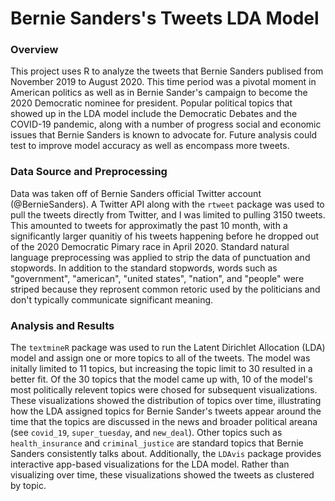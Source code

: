 # Bernie Sanders's Tweets LDA Model 

### Overview
This project uses R to analyze the tweets that Bernie Sanders publised from November 2019 to August 2020. This time period was a pivotal moment in American politics as well as in Bernie Sander's campaign to become the 2020 Democratic nominee for president. Popular political topics that showed up in the LDA model include the Democratic Debates and the COVID-19 pandemic, along with a number of progress social and economic issues that Bernie Sanders is known to advocate for. Future analysis could test to improve model accuracy as well as encompass more tweets. 

### Data Source and Preprocessing 
Data was taken off of Bernie Sanders official Twitter account (@BernieSanders). A Twitter API along with the `rtweet` package was used to pull the tweets directly from Twitter, and I was limited to pulling 3150 tweets. This amounted to tweets for approximatly the past 10 month, with a significantly larger quanitiy of his tweets happening before he dropped out of the 2020 Democratic Pimary race in April 2020. 
Standard natural language preprocessing was applied to strip the data of punctuation and stopwords. In addition to the standard stopwords, words such as "government", "american", "united states", "nation", and "people" were striped because they reprosent common retoric used by the politicians and don't typically communicate significant meaning. 

### Analysis and Results
The `textmineR` package was used to run the Latent Dirichlet Allocation (LDA) model and assign one or more topics to all of the tweets. The model was initally limited to 11 topics, but increasing the topic limit to 30 resulted in a better fit. Of the 30 topics that the model came up with, 10 of the model's most politically relevent topics were chosed for subsequent visualizations. These visualizations showed the distribution of topics over time, illustrating how the LDA assigned topics for Bernie Sander's tweets appear around the time that the topics are discussed in the news and broader political areana (see `covid_19`, `super_tuesday`, and `new_deal`). Other topics such as `health_insurance` and `criminal_justice` are standard topics that Bernie Sanders consistently talks about. 
Additionally, the `LDAvis` package provides interactive app-based visualizations for the LDA model. Rather than visualizing over time, these visualizations showed the tweets as clustered by topic. 
